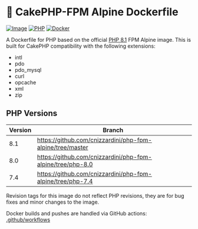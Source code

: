 # &#127856; CakePHP-FPM Alpine Dockerfile

[![Image](https://github.com/cnizzardini/php-fpm-alpine/actions/workflows/docker-image.yml/badge.svg)](https://github.com/cnizzardini/php-fpm-alpine/actions/workflows/docker-image.yml)
[![PHP](https://img.shields.io/badge/php-8.1-8892BF.svg?logo=php)](https://php.net/)
[![Docker](https://img.shields.io/badge/docker-0db7ed.svg?logo=docker)](https://hub.docker.com/repository/docker/cnizzardini/php-fpm-alpine)

A Dockerfile for PHP based on the official [PHP 8.1](https://hub.docker.com/_/php) FPM Alpine image. This is built for 
CakePHP compatibility with the following extensions:

- intl 
- pdo 
- pdo_mysql 
- curl 
- opcache 
- xml 
- zip

## PHP Versions

| Version | Branch 		                                                  |
|---------|------------------------------------------------------------|
| 8.1     | https://github.com/cnizzardini/php-fpm-alpine/tree/master  |
| 8.0     | https://github.com/cnizzardini/php-fpm-alpine/tree/php-8.0 |
| 7.4     | https://github.com/cnizzardini/php-fpm-alpine/tree/php-7.4 |

Revision tags for this image do not reflect PHP revisions, they are for bug fixes and minor changes to the image.

Docker builds and pushes are handled via GitHub actions: [.github/workflows](.github/workflows)